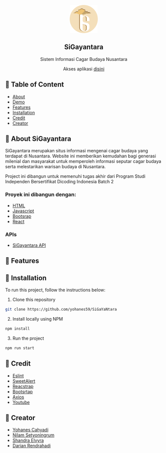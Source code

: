 <p align="center">
    <a href="https://sigayantara.netlify.app/">
        <img src="public/sigayantara-logo.png" alt="Logo" width="90" height="90">
    </a>
    <h2 align="center">SiGayantara</h2>
    <p align="center">
        Sistem Informasi Cagar Budaya Nusantara
    </p>
    <p align="center">
        Akses aplikasi <a href="https://sigayantara.netlify.app/">disini</a>
    </p>
</p>


## 📌 Table of Content
* [About](#about)
* [Demo](#demo)
* [Features](#features)
* [Installation](#installation)
* [Credit](#credit)
* [Creator](#creator)

<!-- About SiGayantara -->
## 📌 About SiGayantara
SiGayantara merupakan situs informasi mengenai cagar budaya yang terdapat di Nusantara. Website ini memberikan kemudahan bagi generasi milenial dan masyarakat untuk memperoleh informasi seputar cagar budaya serta melestarikan warisan budaya di Nusantara.

Project ini dibangun untuk memenuhi tugas akhir dari Program Studi Independen Bersertifikat Dicoding Indonesia Batch 2

### Proyek ini dibangun dengan:
* [HTML](https://html.com/)
* [Javascript](https://www.javascript.com/)
* [Bootsrap](https://getbootstrap.com/)
* [React](https://reactjs.org/)

### APIs
* [SiGayantara API](https://github.com/yohanes59/SiGayantara-API)

<!-- Features -->
## 📌 Features


## 📌 Installation
To run this project, follow the instructions below:

1. Clone this repository
```sh
git clone https://github.com/yohanes59/SiGaYaNtara
```
2. Install locally using NPM 
```sh
npm install
```
3. Run the project
```sh
npm run start
```

<!-- Credit -->
## 📌 Credit
* [Eslint](https://eslint.org/)
* [SweetAlert](https://sweetalert.js.org/guides/)
* [Reacstrap](https://reactstrap.github.io/)
* [Bootsrtap](https://getbootstrap.com)
* [Axios](https://axios-http.com/)
* [Youtube](https://www.youtube.com/)

## 📌 Creator
* [Yohanes Cahyadi](https://github.com/yohanes59)
* [Nilam Setyoningrum](https://github.com/nilamsty)
* [Shandra Elvyra](https://github.com/shandraelvyra)
* [Darian Rendrahadi](https://github.com/dariangunawan)
